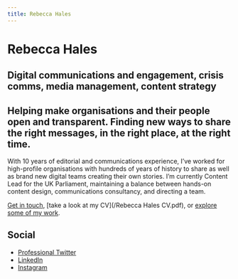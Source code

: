 ```yaml
---
title: Rebecca Hales
---
```


# Rebecca Hales

## Digital communications and engagement, crisis comms, media management, content strategy

## Helping make organisations and their people open and transparent. Finding new ways to share the right messages, in the right place, at the right time.

With 10 years of editorial and communications experience, I’ve worked for high-profile organisations with hundreds of years of history to share as well as brand new digital teams creating their own stories. I’m currently Content Lead for the UK Parliament, maintaining a balance between hands-on content design, communications consultancy, and directing a team.

[Get in touch](mailto:rebecca@rebeccahales.co.uk), [take a look at my CV](/Rebecca Hales CV.pdf), or [explore some of my work](/work-and-projects).

## Social
- [Professional Twitter](https://twitter.com/RebeccaEHales)
- [LinkedIn](https://www.linkedin.com/in/rebecca-hales-012106120/)
- [Instagram](https://www.instagram.com/halloween_becky/)
